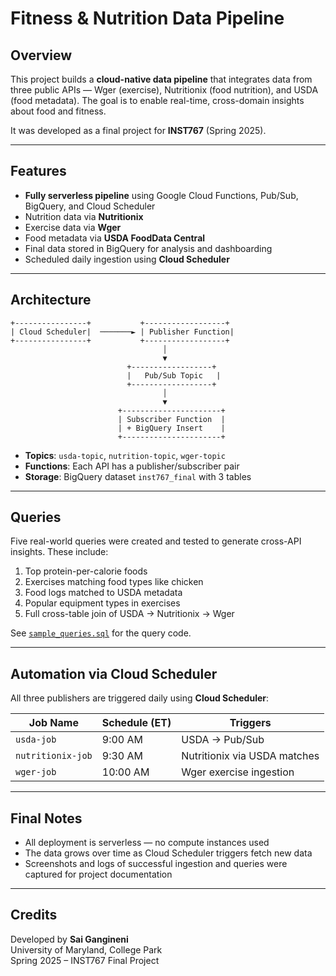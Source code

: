 # Fitness & Nutrition Data Pipeline

## Overview

This project builds a **cloud-native data pipeline** that integrates data from three public APIs — Wger (exercise), Nutritionix (food nutrition), and USDA (food metadata). The goal is to enable real-time, cross-domain insights about food and fitness.

It was developed as a final project for **INST767** (Spring 2025).

---

## Features

- **Fully serverless pipeline** using Google Cloud Functions, Pub/Sub, BigQuery, and Cloud Scheduler  
- Nutrition data via **Nutritionix**  
- Exercise data via **Wger**  
- Food metadata via **USDA FoodData Central**  
- Final data stored in BigQuery for analysis and dashboarding  
- Scheduled daily ingestion using **Cloud Scheduler**

---

## Architecture

```
+----------------+           +------------------+
| Cloud Scheduler|  ───────► | Publisher Function|
+----------------+           +------------------+
                                  │
                                  ▼
                          +------------------+
                          |   Pub/Sub Topic   |
                          +------------------+
                                  │
                                  ▼
                        +----------------------+
                        | Subscriber Function  |
                        | + BigQuery Insert    |
                        +----------------------+
```

- **Topics**: `usda-topic`, `nutrition-topic`, `wger-topic`  
- **Functions**: Each API has a publisher/subscriber pair  
- **Storage**: BigQuery dataset `inst767_final` with 3 tables


---

## Queries

Five real-world queries were created and tested to generate cross-API insights. These include:

1. Top protein-per-calorie foods  
2. Exercises matching food types like chicken  
3. Food logs matched to USDA metadata  
4. Popular equipment types in exercises  
5. Full cross-table join of USDA → Nutritionix → Wger  

See [`sample_queries.sql`](./sample_queries.sql) for the query code.

---

## Automation via Cloud Scheduler

All three publishers are triggered daily using **Cloud Scheduler**:

| Job Name         | Schedule (ET) | Triggers                      |
|------------------|---------------|-------------------------------|
| `usda-job`       | 9:00 AM        | USDA → Pub/Sub                |
| `nutritionix-job`| 9:30 AM        | Nutritionix via USDA matches |
| `wger-job`       | 10:00 AM       | Wger exercise ingestion       |

---

## Final Notes

- All deployment is serverless — no compute instances used  
- The data grows over time as Cloud Scheduler triggers fetch new data  
- Screenshots and logs of successful ingestion and queries were captured for project documentation

---

## Credits

Developed by **Sai Gangineni**  
University of Maryland, College Park  
Spring 2025 – INST767 Final Project
